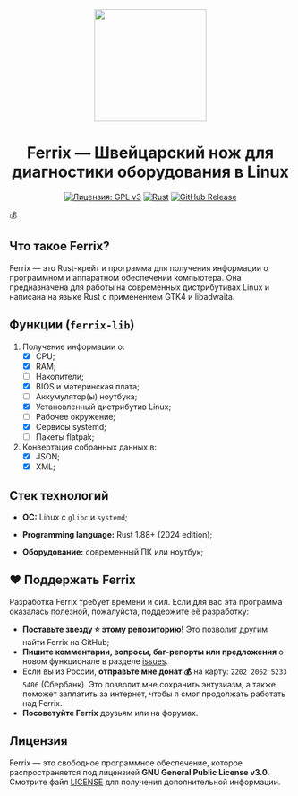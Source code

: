 <div align="center">
  <img src="assets/logo.svg" width="200">
  <h1>Ferrix — Швейцарский нож для диагностики оборудования в Linux</h1>
  <!-- <p><b>Простая программа для получения информации об аппаратном и программном обеспечении компьютера.</b></p> -->
  <!-- <img src="assets/main_win.png"> -->

  [![Лицензия: GPL v3](https://img.shields.io/badge/License-GPLv3-blue.svg)](https://www.gnu.org/licenses/gpl-3.0) [![Rust](https://img.shields.io/badge/Made%20with-Rust-orange?logo=rust)](https://www.rust-lang.org/) [![GitHub Release](https://img.shields.io/github/v/release/mskrasnov/ferrix?logo=github)](https://github.com/mskrasnov/ferrix/releases)
</div>💰

## Что такое Ferrix?

Ferrix — это Rust-крейт и программа для получения информации о программном и аппаратном обеспечении компьютера. Она предназначена для работы на современных дистрибутивах Linux и написана на языке Rust с применением GTK4 и libadwaita.

<!-- ## Мотивация -->

<!-- Для Linux есть ряд различных консольных программ для получения информации о различных компонентах ПК и ОС. Кроме того, есть потрясающая графическая программа Hardinfo (и её продолжение Hardinfo2). Однако, я хотел написать её простой аналог со следующими отличиями: -->

<!-- 1. Интерфейс, следующий GNOME HIG; -->
<!-- 2. Более полная поддержка современных дистрибутивов Linux: отображение информации о сервисах `systemd`, времени загрузки ОС, информация об установленных пакетах в формате Flatpak, а также возможность сброса настроек рабочего окружения GNOME; -->
<!-- 3. Я нуждался в опыте разработки подобного класса программ для Linux. Не думайте, что Ferrix является профессиональной программой - это всего лишь студенческая поделка, не более. Используйте её на свой риск. -->

<!-- ## Функции -->

<!-- 1. Следование рекомендациям GNOME HIG; -->
<!-- 2. Отображение информации о сервисах systemd и установленном в формате Flatpak ПО; -->
<!-- 3. Возможность резервного копирования и сброса настроек GNOME. -->
<!-- 4. Экспорт полученных данных в JSON, XML и простой текст. -->

## Функции (`ferrix-lib`)

1. Получение информации о:
    - [X] CPU;
    - [X] RAM;
    - [ ] Накопители;
    - [X] BIOS и материнская плата;
    - [ ] Аккумулятор(ы) ноутбука;
    - [X] Установленный дистрибутив Linux;
    - [ ] Рабочее окружение;
    - [X] Сервисы systemd;
    - [ ] Пакеты flatpak;
2. Конвертация собранных данных в:
    - [X] JSON;
    - [X] XML;
<!-- 3. Reset GNOME Desktop settings; -->

<!--## Installation

### Use Flatpak (recommend)

```bash
flatpak install flathub com.mskrasnov.Ferrix
```

### Use AppImage (for portable builds of Ferrix)

Download `*.AppImage` package (runs anywhere):

1. Grab the latest *stable* `*.AppImage` from [Releases](https://github.com/mskrasnov/Ferrix/releases);
2. Make it executable: `chmod +x Ferrix-*.AppImage`;
3. Run it: `./Ferrix-*.AppImage`-->

<!-- ## Screenshots -->

<!-- <details> -->
  <!-- <summary><b>Show</b></summary> -->

  <!-- <br> -->

<!-- **Dashboard** -->
<!-- ![Dashboard page screenshot](assets/main_page.png) -->

<!-- **OS info** -->
<!-- ![OS page screenshot](assets/os_page.png) -->

<!-- **CPU info** -->
<!-- ![CPU info page](assets/cpu_page.png) -->

<!-- **RAM info** -->
<!-- ![RAM info page](assets/ram_page.png) -->

<!-- **Information about system storage** -->
<!-- ![Storage info page](assets/storage_page.png) -->

<!-- **Motherboard info** -->
<!-- ![Motherboard and BIOS info page](assets/dmi_page.png) -->

<!-- **systemd services info** -->
<!-- ![systemd info](assets/systemd_page.png) -->

<!-- **GNOME settings reset page** -->
<!-- ![Reset settings page](assets/reset_page.png) -->

<!-- **Dark mode** -->
<!-- ![Dark mode pages](assets/dark_mode.png) -->

<!-- </details> -->

## Стек технологий

- **ОС:** Linux с `glibc` и `systemd`;
<!-- - **Desktop:** runs best on GNOME Shell 42+ (with `libadwaita`), but may work on other desktop shells; -->
<!-- - **Dependencies:** `glibc`, `flatpak` (optional), `systemd`, `dmidecode`, `gtk4`, `libadwaita`; -->
- **Programming language:** Rust 1.88+ (2024 edition);
<!-- - **GUI:** GTK4 + `libadwaita`; -->
- **Оборудование:** современный ПК или ноутбук;

## ❤️ Поддержать Ferrix

Разработка Ferrix требует времени и сил. Если для вас эта программа оказалась полезной, пожалуйста, поддержите её разработку:

- **Поставьте звезду ⭐ этому репозиторию!** Это позволит другим найти Ferrix на GitHub;
- **Пишите комментарии, вопросы, баг-репорты или предложения** о новом функционале в разделе [issues](https://github.com/mskrasnov/Ferrix/issues/new).
- Если вы из России, **отправьте мне донат 💰** на карту: `2202 2062 5233 5406` (Сбербанк). Это позволит мне сохранить энтузиазм, а также поможет заплатить за интернет, чтобы я смог продолжать работать над Ferrix.
- **Посоветуйте Ferrix** друзьям или на форумах.

## Лицензия

Ferrix — это свободное программное обеспечение, которое распространяется под лицензией **GNU General Public License v3.0**. Смотрите файл [LICENSE](LICENSE) для получения дополнительной информации.
